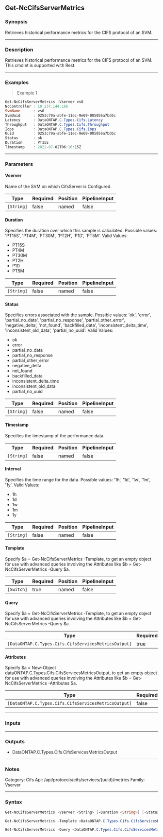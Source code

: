 Get-NcCifsServerMetrics
-----------------------

### Synopsis
Retrieves historical performance metrics for the CIFS protocol of an SVM.

---

### Description

Retrieves historical performance metrics for the CIFS protocol of an SVM. This cmdlet is supported with Rest.

---

### Examples
> Example 1

```PowerShell
Get-NcCifsServerMetrics -Vserver vs0
NcController : 10.237.144.166
SvmName      : vs0
SvmUuid      : 0253c79a-abfe-11ec-9e69-005056a7bd6c
Latency      : DataONTAP.C.Types.Cifs.Latency
Throughput   : DataONTAP.C.Types.Cifs.Throughput
Iops         : DataONTAP.C.Types.Cifs.Iops
Uuid         : 0253c79a-abfe-11ec-9e69-005056a7bd6c
Status       : ok
Duration     : PT15S
Timestamp    : 2022-07-02T06:16:15Z

```

---

### Parameters
#### **Vserver**
Name of the SVM on which CifsServer is Configured.

|Type      |Required|Position|PipelineInput|
|----------|--------|--------|-------------|
|`[String]`|false   |named   |false        |

#### **Duration**
Specifies the duration over which this sample is calculated. Possible values: 'PT15S', 'PT4M', 'PT30M', 'PT2H', 'P1D', 'PT5M'.
Valid Values:

* PT15S
* PT4M
* PT30M
* PT2H
* P1D
* PT5M

|Type      |Required|Position|PipelineInput|
|----------|--------|--------|-------------|
|`[String]`|false   |named   |false        |

#### **Status**
Specifies errors associated with the sample. Possible values: 'ok', 'error', 'partial_no_data', 'partial_no_response', 'partial_other_error', 'negative_delta', 'not_found', 'backfilled_data', 'inconsistent_delta_time', 'inconsistent_old_data', 'partial_no_uuid'.
Valid Values:

* ok
* error
* partial_no_data
* partial_no_response
* partial_other_error
* negative_delta
* not_found
* backfilled_data
* inconsistent_delta_time
* inconsistent_old_data
* partial_no_uuid

|Type      |Required|Position|PipelineInput|
|----------|--------|--------|-------------|
|`[String]`|false   |named   |false        |

#### **Timestamp**
Specifies the timestamp of the performance data

|Type      |Required|Position|PipelineInput|
|----------|--------|--------|-------------|
|`[String]`|false   |named   |false        |

#### **Interval**
Specifies the time range for the data. Possible values: '1h', '1d', '1w', '1m', '1y'.
Valid Values:

* 1h
* 1d
* 1w
* 1m
* 1y

|Type      |Required|Position|PipelineInput|
|----------|--------|--------|-------------|
|`[String]`|false   |named   |false        |

#### **Template**
Specify $a = Get-NcCifsServerMetrics -Template, to get an empty object for use with advanced queries involving the Attributes like $b = Get-NcCifsServerMetrics -Query $a.

|Type      |Required|Position|PipelineInput|
|----------|--------|--------|-------------|
|`[Switch]`|true    |named   |false        |

#### **Query**
Specify $a = Get-NcCifsServerMetrics -Template, to get an empty object for use with advanced queries involving the Attributes like $b = Get-NcCifsServerMetrics -Query $a.

|Type                                                |Required|Position|PipelineInput|
|----------------------------------------------------|--------|--------|-------------|
|`[DataONTAP.C.Types.Cifs.CifsServicesMetricsOutput]`|true    |named   |false        |

#### **Attributes**
Specify $a = New-Object dataONTAP.C.Types.Cifs.CifsServicesMetricsOutput, to get an empty object for use with advanced queries involving the Attributes like $b = Get-NcCifsServerMetrics -Attributes $a.

|Type                                                |Required|Position|PipelineInput|
|----------------------------------------------------|--------|--------|-------------|
|`[DataONTAP.C.Types.Cifs.CifsServicesMetricsOutput]`|false   |named   |false        |

---

### Inputs

---

### Outputs
* DataONTAP.C.Types.Cifs.CifsServicesMetricsOutput

---

### Notes
Category: Cifs
Api: /api/protocols/cifs/services/{uuid}/metrics
Family: Vserver

---

### Syntax
```PowerShell
Get-NcCifsServerMetrics -Vserver <String> [-Duration <String>] [-Status <String>] [-Interval <String>] [-Timestamp <String>] [<CommonParameters>]
```
```PowerShell
Get-NcCifsServerMetrics -Template <DataONTAP.C.Types.Cifs.CifsServicesMetricsOutput> [<CommonParameters>]
```
```PowerShell
Get-NcCifsServerMetrics -Query <DataONTAP.C.Types.Cifs.CifsServicesMetricsOutput> [-Attributes <DataONTAP.C.Types.Cifs.CifsServicesMetricsOutput>] [<CommonParameters>]
```
